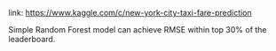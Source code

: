 
link: https://www.kaggle.com/c/new-york-city-taxi-fare-prediction

Simple Random Forest model can achieve RMSE within top 30% of the leaderboard.

